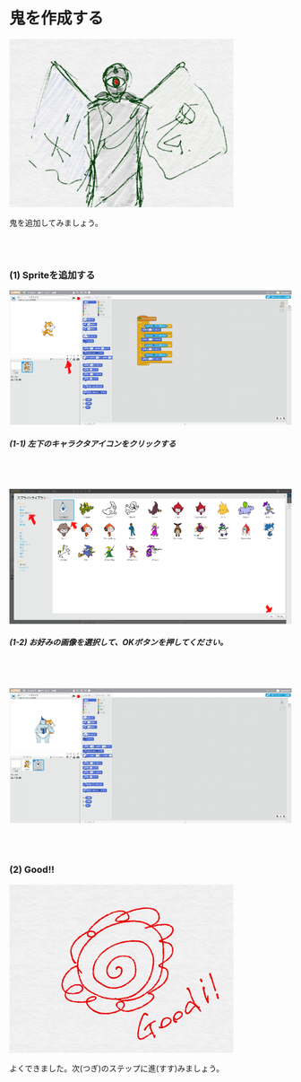 # 鬼を作成する

![](about.png)

鬼を追加してみましょう。


<br>
<br>

### (1) Spriteを追加する

![](g001.png)

##### (1-1) 左下のキャラクタアイコンをクリックする
<br>
<br>

![](g002.png)

##### (1-2) お好みの画像を選択して、OKボタンを押してください。
<br>
<br>

![](g003.png)



<br>
<br>

### (2) Good!!

![](../good.png)

よくできました。次(つぎ)のステップに進(すす)みましょう。
